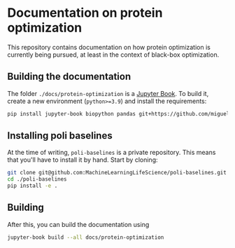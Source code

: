 # Documentation on protein optimization

This repository contains documentation on how protein optimization is currently being pursued, at least in the context of black-box optimization.

## Building the documentation


The folder `./docs/protein-optimization` is a [Jupyter Book](https://jupyterbook.org/en/stable/intro.html). To build it, create a new environment (`python>=3.9`) and install the requirements:

```bash
pip install jupyter-book biopython pandas git+https://github.com/miguelgondu/poli.git 
```

## Installing poli baselines

At the time of writing, `poli-baselines` is a private repository. This means that you'll have to install it by hand. Start by cloning:

```bash
git clone git@github.com:MachineLearningLifeScience/poli-baselines.git
cd ./poli-baselines
pip install -e .
```

## Building

After this, you can build the documentation using

```bash
jupyter-book build --all docs/protein-optimization
```

